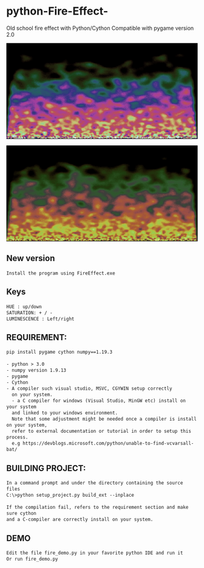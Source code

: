 # python-Fire-Effect-
Old school fire effect with Python/Cython
Compatible with pygame version 2.0

![alt text](https://github.com/yoyoberenguer/python-Fire-Effect-/blob/main/screenshot101.png)

![alt text](https://github.com/yoyoberenguer/python-Fire-Effect-/blob/main/screenshot102.png)


## New version
```
Install the program using FireEffect.exe
```

## Keys
```
HUE : up/down
SATURATION: + / -
LUMINESCENCE : Left/right
```

## REQUIREMENT:
```
pip install pygame cython numpy==1.19.3

- python > 3.0
- numpy version 1.9.13
- pygame 
- Cython
- A compiler such visual studio, MSVC, CGYWIN setup correctly
  on your system.
  - a C compiler for windows (Visual Studio, MinGW etc) install on your system 
  and linked to your windows environment.
  Note that some adjustment might be needed once a compiler is install on your system, 
  refer to external documentation or tutorial in order to setup this process.
  e.g https://devblogs.microsoft.com/python/unable-to-find-vcvarsall-bat/
```
## BUILDING PROJECT:
```
In a command prompt and under the directory containing the source files
C:\>python setup_project.py build_ext --inplace

If the compilation fail, refers to the requirement section and make sure cython 
and a C-compiler are correctly install on your system. 
```
## DEMO
```
Edit the file fire_demo.py in your favorite python IDE and run it 
Or run fire_demo.py 

```
